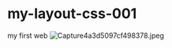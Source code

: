 # my-layout-css-001
my first web
<img src="https://cdn.pic.in.th/file/picinth/Capture4a3d5097cf498378.jpeg" alt="Capture4a3d5097cf498378.jpeg" border="0" />
